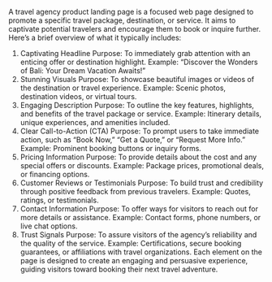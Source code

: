 A travel agency product landing page is a focused web page designed to promote a specific travel package, destination, or service. It aims to captivate potential travelers and encourage them to book or inquire further. Here’s a brief overview of what it typically includes:

1. Captivating Headline
Purpose: To immediately grab attention with an enticing offer or destination highlight.
Example: “Discover the Wonders of Bali: Your Dream Vacation Awaits!”
2. Stunning Visuals
Purpose: To showcase beautiful images or videos of the destination or travel experience.
Example: Scenic photos, destination videos, or virtual tours.
3. Engaging Description
Purpose: To outline the key features, highlights, and benefits of the travel package or service.
Example: Itinerary details, unique experiences, and amenities included.
4. Clear Call-to-Action (CTA)
Purpose: To prompt users to take immediate action, such as “Book Now,” “Get a Quote,” or “Request More Info.”
Example: Prominent booking buttons or inquiry forms.
5. Pricing Information
Purpose: To provide details about the cost and any special offers or discounts.
Example: Package prices, promotional deals, or financing options.
6. Customer Reviews or Testimonials
Purpose: To build trust and credibility through positive feedback from previous travelers.
Example: Quotes, ratings, or testimonials.
7. Contact Information
Purpose: To offer ways for visitors to reach out for more details or assistance.
Example: Contact forms, phone numbers, or live chat options.
8. Trust Signals
Purpose: To assure visitors of the agency’s reliability and the quality of the service.
Example: Certifications, secure booking guarantees, or affiliations with travel organizations.
Each element on the page is designed to create an engaging and persuasive experience, guiding visitors toward booking their next travel adventure.
